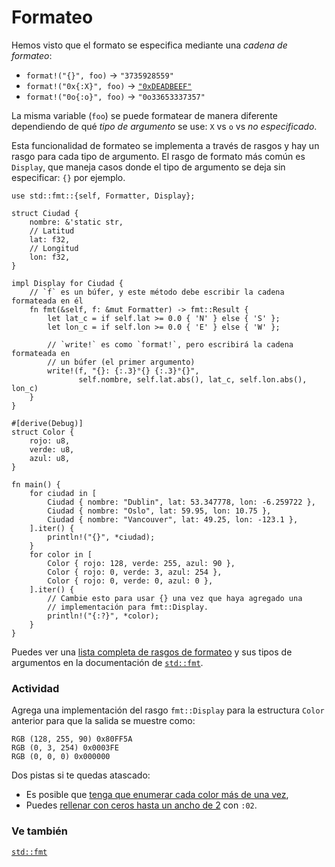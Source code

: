 # Formateo 

Hemos visto que el formato se especifica mediante una *cadena de formateo*:

* `format!("{}", foo)` -> `"3735928559"`
* `format!("0x{:X}", foo)` -> [`"0xDEADBEEF"`][deadbeef]
* `format!("0o{:o}", foo)` -> `"0o33653337357"`

La misma variable (`foo`) se puede formatear de manera diferente dependiendo de
qué *tipo de argumento* se use: `X` vs `o` vs *no especificado*.

Esta funcionalidad de formateo se implementa a través de rasgos y hay un rasgo
para cada tipo de argumento. El rasgo de formato más común es `Display`, que
maneja casos donde el tipo de argumento se deja sin especificar: `{}` por
ejemplo.

```rust,editable
use std::fmt::{self, Formatter, Display};

struct Ciudad {
    nombre: &'static str,
    // Latitud
    lat: f32,
    // Longitud
    lon: f32,
}

impl Display for Ciudad {
    // `f` es un búfer, y este método debe escribir la cadena formateada en él
    fn fmt(&self, f: &mut Formatter) -> fmt::Result {
        let lat_c = if self.lat >= 0.0 { 'N' } else { 'S' };
        let lon_c = if self.lon >= 0.0 { 'E' } else { 'W' };

        // `write!` es como `format!`, pero escribirá la cadena formateada en
        // un búfer (el primer argumento)
        write!(f, "{}: {:.3}°{} {:.3}°{}",
               self.nombre, self.lat.abs(), lat_c, self.lon.abs(), lon_c)
    }
}

#[derive(Debug)]
struct Color {
    rojo: u8,
    verde: u8,
    azul: u8,
}

fn main() {
    for ciudad in [
        Ciudad { nombre: "Dublin", lat: 53.347778, lon: -6.259722 },
        Ciudad { nombre: "Oslo", lat: 59.95, lon: 10.75 },
        Ciudad { nombre: "Vancouver", lat: 49.25, lon: -123.1 },
    ].iter() {
        println!("{}", *ciudad);
    }
    for color in [
        Color { rojo: 128, verde: 255, azul: 90 },
        Color { rojo: 0, verde: 3, azul: 254 },
        Color { rojo: 0, verde: 0, azul: 0 },
    ].iter() {
        // Cambie esto para usar {} una vez que haya agregado una
        // implementación para fmt::Display.
        println!("{:?}", *color);
    }
}
```

Puedes ver una [lista completa de rasgos de formateo][fmt_traits] y sus tipos
de argumentos en la documentación de [`std::fmt`][fmt].

### Actividad

Agrega una implementación del rasgo `fmt::Display` para la estructura `Color`
anterior para que la salida se muestre como:

```text
RGB (128, 255, 90) 0x80FF5A
RGB (0, 3, 254) 0x0003FE
RGB (0, 0, 0) 0x000000
```

Dos pistas si te quedas atascado:
* Es posible que [tenga que enumerar cada color más de una
  vez][named_parameters],
* Puedes [rellenar con ceros hasta un ancho de 2][fmt_width] con `:02`.

### Ve también

[`std::fmt`][fmt]

[named_parameters]: https://doc.rust-lang.org/std/fmt/#named-parameters
[deadbeef]: https://en.wikipedia.org/wiki/Deadbeef#Magic_debug_values
[fmt]: https://doc.rust-lang.org/std/fmt/
[fmt_traits]: https://doc.rust-lang.org/std/fmt/#formatting-traits
[fmt_width]: https://doc.rust-lang.org/std/fmt/#width
